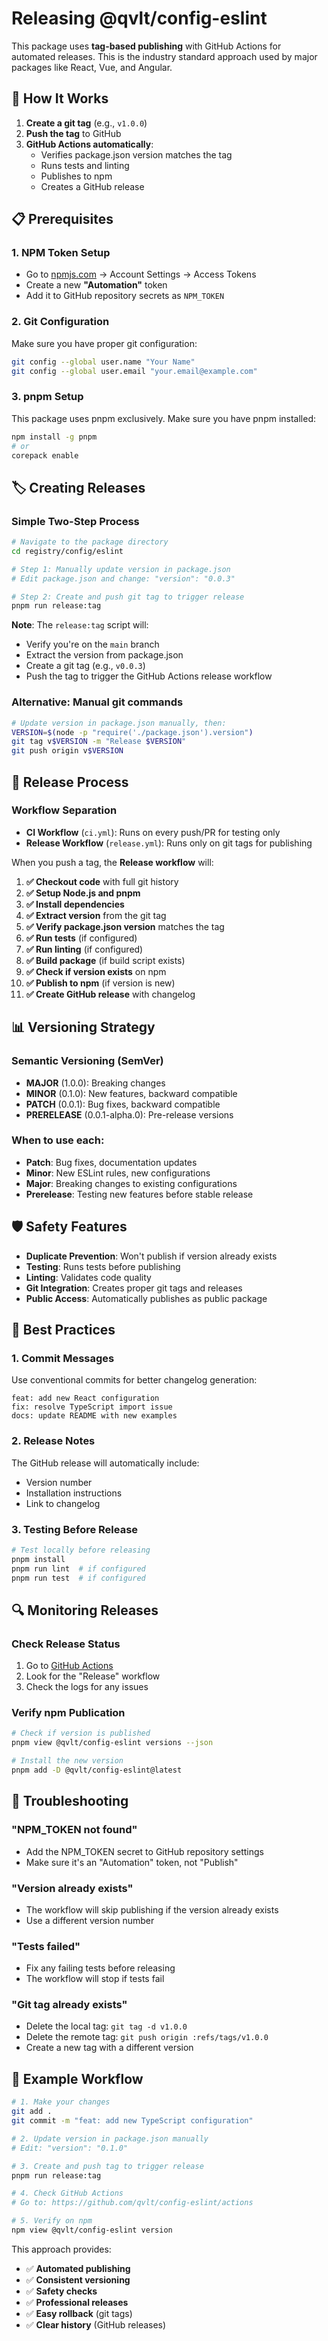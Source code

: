 # Releasing @qvlt/config-eslint

This package uses **tag-based publishing** with GitHub Actions for automated releases. This is the industry standard approach used by major packages like React, Vue, and Angular.

## 🚀 How It Works

1. **Create a git tag** (e.g., `v1.0.0`)
2. **Push the tag** to GitHub
3. **GitHub Actions automatically**:
   - Verifies package.json version matches the tag
   - Runs tests and linting
   - Publishes to npm
   - Creates a GitHub release

## 📋 Prerequisites

### 1. NPM Token Setup

- Go to [npmjs.com](https://www.npmjs.com) → Account Settings → Access Tokens
- Create a new **"Automation"** token
- Add it to GitHub repository secrets as `NPM_TOKEN`

### 2. Git Configuration

Make sure you have proper git configuration:

```bash
git config --global user.name "Your Name"
git config --global user.email "your.email@example.com"
```

### 3. pnpm Setup

This package uses pnpm exclusively. Make sure you have pnpm installed:

```bash
npm install -g pnpm
# or
corepack enable
```

## 🏷️ Creating Releases

### Simple Two-Step Process

```bash
# Navigate to the package directory
cd registry/config/eslint

# Step 1: Manually update version in package.json
# Edit package.json and change: "version": "0.0.3"

# Step 2: Create and push git tag to trigger release
pnpm run release:tag
```

**Note**: The `release:tag` script will:

- Verify you're on the `main` branch
- Extract the version from package.json
- Create a git tag (e.g., `v0.0.3`)
- Push the tag to trigger the GitHub Actions release workflow

### Alternative: Manual git commands

```bash
# Update version in package.json manually, then:
VERSION=$(node -p "require('./package.json').version")
git tag v$VERSION -m "Release $VERSION"
git push origin v$VERSION
```

## 🔄 Release Process

### Workflow Separation

- **CI Workflow** (`ci.yml`): Runs on every push/PR for testing only
- **Release Workflow** (`release.yml`): Runs only on git tags for publishing

When you push a tag, the **Release workflow** will:

1. **✅ Checkout code** with full git history
2. **✅ Setup Node.js and pnpm**
3. **✅ Install dependencies**
4. **✅ Extract version** from the git tag
5. **✅ Verify package.json version** matches the tag
6. **✅ Run tests** (if configured)
7. **✅ Run linting** (if configured)
8. **✅ Build package** (if build script exists)
9. **✅ Check if version exists** on npm
10. **✅ Publish to npm** (if version is new)
11. **✅ Create GitHub release** with changelog

## 📊 Versioning Strategy

### Semantic Versioning (SemVer)

- **MAJOR** (1.0.0): Breaking changes
- **MINOR** (0.1.0): New features, backward compatible
- **PATCH** (0.0.1): Bug fixes, backward compatible
- **PRERELEASE** (0.0.1-alpha.0): Pre-release versions

### When to use each:

- **Patch**: Bug fixes, documentation updates
- **Minor**: New ESLint rules, new configurations
- **Major**: Breaking changes to existing configurations
- **Prerelease**: Testing new features before stable release

## 🛡️ Safety Features

- **Duplicate Prevention**: Won't publish if version already exists
- **Testing**: Runs tests before publishing
- **Linting**: Validates code quality
- **Git Integration**: Creates proper git tags and releases
- **Public Access**: Automatically publishes as public package

## 📝 Best Practices

### 1. Commit Messages

Use conventional commits for better changelog generation:

```
feat: add new React configuration
fix: resolve TypeScript import issue
docs: update README with new examples
```

### 2. Release Notes

The GitHub release will automatically include:

- Version number
- Installation instructions
- Link to changelog

### 3. Testing Before Release

```bash
# Test locally before releasing
pnpm install
pnpm run lint  # if configured
pnpm run test  # if configured
```

## 🔍 Monitoring Releases

### Check Release Status

1. Go to [GitHub Actions](https://github.com/qvlt/config-eslint/actions)
2. Look for the "Release" workflow
3. Check the logs for any issues

### Verify npm Publication

```bash
# Check if version is published
pnpm view @qvlt/config-eslint versions --json

# Install the new version
pnpm add -D @qvlt/config-eslint@latest
```

## 🚨 Troubleshooting

### "NPM_TOKEN not found"

- Add the NPM_TOKEN secret to GitHub repository settings
- Make sure it's an "Automation" token, not "Publish"

### "Version already exists"

- The workflow will skip publishing if the version already exists
- Use a different version number

### "Tests failed"

- Fix any failing tests before releasing
- The workflow will stop if tests fail

### "Git tag already exists"

- Delete the local tag: `git tag -d v1.0.0`
- Delete the remote tag: `git push origin :refs/tags/v1.0.0`
- Create a new tag with a different version

## 🎯 Example Workflow

```bash
# 1. Make your changes
git add .
git commit -m "feat: add new TypeScript configuration"

# 2. Update version in package.json manually
# Edit: "version": "0.1.0"

# 3. Create and push tag to trigger release
pnpm run release:tag

# 4. Check GitHub Actions
# Go to: https://github.com/qvlt/config-eslint/actions

# 5. Verify on npm
npm view @qvlt/config-eslint version
```

This approach provides:

- ✅ **Automated publishing**
- ✅ **Consistent versioning**
- ✅ **Safety checks**
- ✅ **Professional releases**
- ✅ **Easy rollback** (git tags)
- ✅ **Clear history** (GitHub releases)
